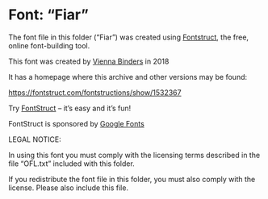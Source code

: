 ﻿# Font: “Fiar”

The font file in this folder (“Fiar”) was created using [Fontstruct](https://fontstruct.com), the free, online font-building tool.

This font was created by [Vienna Binders](https://fontstruct.com/fontstructors/1307519/askgamerviennabinders) in 2018

It has a homepage where this archive and other versions may be found: 

https://fontstruct.com/fontstructions/show/1532367


Try [FontStruct](https://fontstruct.com) – it’s easy and it’s fun!

FontStruct is sponsored by [Google Fonts](https://fonts.google.com)

LEGAL NOTICE:

In using this font you must comply with the licensing terms
described in the file “OFL.txt” included with this folder.

If you redistribute the font file in this folder, you must also
comply with the license.  Please also include this file.
